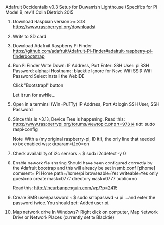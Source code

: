 Adafruit Occidentalis v0.3 Setup for Duwamish Lighthouse
(Specifics for Pi Model B, rev1)
Colin Dietrich 2015

1. Download Raspbian version >= 3.18
	https://www.raspberrypi.org/downloads/
2. Write to SD card
3. Download Adafruit Raspberry Pi Finder
	https://github.com/adafruit/Adafruit-Pi-Finder#adafruit-raspberry-pi-finderbootstrap
4. Run 	Pi Finder
	Write Down:
		IP Address, Port
	Enter:
		SSH User: pi
		SSH Password: alphapi
		Hostname: blacktie
	Ignore for Now:
		Wifi SSID
		Wifi Password
	Select Install the WebIDE
	
	Click "Bootstrap!" button
	
	Let it run for awhile...
5. Open in a terminal (Win=PuTTy)
	IP Address, Port
	At login SSH User, SSH Password
6. Since this is >3.18, Device Tree is happening.  Read this:
	https://www.raspberrypi.org/forums/viewtopic.php?t=97314
	tldr:
		sudo raspi-config
		
	Note: With a (my original raspberry-pi, ID it!), the only line that needed to be enabled was:
	dtparam=i2c0=on
7. Check availablity of i2c sensors
	~ $ sudo i2cdetect -y 0
	
8. Enable nework file sharing
	Should have been configured correctly by the Adafruit boostrap and this will already be set in smb.conf
	[pihome]
		comment= Pi Home
		path=/home/pi
		browseable=Yes
		writeable=Yes
		only guest=no
		create mask=0777
		directory mask=0777
		public=no
			
	Read this:
	http://theurbanpenguin.com/wp/?p=2415
		
9. Create SMB user/password
	~ $ sudo smbpasswd -a pi
	...and enter the password twice.
	You should get:
	Added user pi.
10. Map network drive
	In Windows7: 
		Right click on computer, Map Network Drive or Network Places (currently set to Blacktie)
			